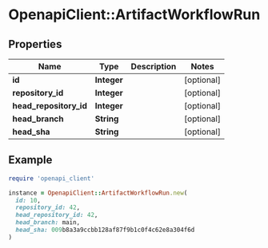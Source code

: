 # OpenapiClient::ArtifactWorkflowRun

## Properties

| Name | Type | Description | Notes |
| ---- | ---- | ----------- | ----- |
| **id** | **Integer** |  | [optional] |
| **repository_id** | **Integer** |  | [optional] |
| **head_repository_id** | **Integer** |  | [optional] |
| **head_branch** | **String** |  | [optional] |
| **head_sha** | **String** |  | [optional] |

## Example

```ruby
require 'openapi_client'

instance = OpenapiClient::ArtifactWorkflowRun.new(
  id: 10,
  repository_id: 42,
  head_repository_id: 42,
  head_branch: main,
  head_sha: 009b8a3a9ccbb128af87f9b1c0f4c62e8a304f6d
)
```

